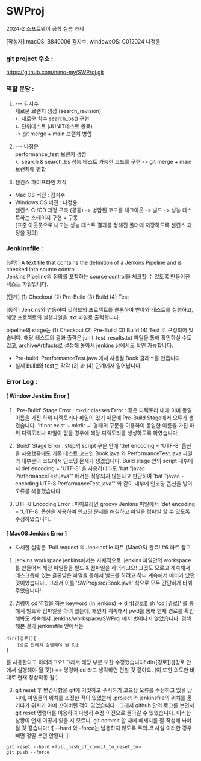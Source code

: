 # SWProj
2024-2 소프트웨어 공학 실습 과제

[작성자] macOS: B840006 김지수, windowsOS: C012024 나정윤

### git project 주소 :
https://github.com/nimo-my/SWProj.git


### 역할 분담 :
1. --- 김지수\
새로운 브랜치 생성 (search_revision) \
ㄴ 새로운 함수 search_bs() 구현 \
ㄴ 단위테스트 (JUNIT테스트 완료)\
-> git merge + main 브랜치 병합 

2. --- 나정윤\
performance_test 브랜치 생성\
ㄴ search & search_bs 성능 테스트 가능한 코드를 구현 -> git merge + main 브랜치에 병합 

3. 젠킨스 파이프라인 제작
- Mac OS 버전 : 김지수
- Windows OS 버전 : 나정윤\
젠킨스 CI/CD 과정 구축 (공동) -> 병합된 코드를 체크아웃 -> 빌드 -> 성능 테스트하는 스테이지 구현 + 구동 \
(표준 아웃풋으로 나오는 성능 테스트 결과를 정해진 폴더에 저장하도록 젠킨스 과정을 정의)


### Jenkinsfile :

[설명]
A text file that contains the definition of a Jenkins Pipeline and is checked into source control.\
Jenkins Pipeline의 정의를 포함하는 source control을 체크할 수 있도록 만들어진 텍스트 파일입니다.

[단계] 
(1) Checkout (2) Pre-Build (3) Build (4) Test

[동작]
Jenkins와 연동하여 깃허브의 프로젝트를 클론하여 받아와 테스트를 실행하고, 해당 프로젝트의 실행파일을 .txt 파일로 출력합니다.

pipeline의 stage는 (1) Checkout (2) Pre-Build (3) Build (4) Test 로 구성되어 있습니다. 해당 테스트의 결과 출력은 junit_test_results.txt 파일을 통해 확인하실 수도 있고,
archiveArtifacts로 설정해 놓아서 jenkins 상에서도 확인 가능합니다.

- Pre-build: PrerformanceTest.java 에서 사용될 Book 클래스를 만듭니다.
- 실제 build와 test는 각각 (3) 과 (4) 단계에서 일어납니다.



### Error Log :

#### [ Window Jenkins Error ] 
1. 'Pre-Build' Stage Error : mkdir classes Error : 같은 디렉토리 내에 이미 동일 이름을 가진 하위 디렉토리나 파일이 있기 때문에 Pre-Build Stage에서 오류가 생겼습니다. 'if not exist ~ mkdir ~' 형태의 구문을 이용하여 동일한 이름을 가진 하위 디렉토리나 파일이 없을 경우에 해당 디렉토리를 생성하도록 하였습니다. 

2. 'Build' Stage Error : step의 script 구문 안에 'def encoding = 'UTF-8' 옵션을 사용했음에도 기존 테스트 코드인 Book.java 와 PerformanceTest.java 파일의 대부분의 코드에서 인코딩 문제가 생겼습니다. Build stage 안의 script 내부에서 def encoding = 'UTF-8' 을 사용하더라도 'bat "javac PerformanceTest.java"' 에서는 적용되지 않는다고 판단하여 'bat "javac -encoding UTF-8 PerformanceTest.java"' 와 같이 내부에 인코딩 옵션을 넣어 오류를 해결했습니다. 

3. UTF-8 Encoding Error : 파이프라인 groovy Jenkins 파일에서 'def encoding = 'UTF-8' 옵션을 사용하여 인코딩 문제를 해결하고 파일을 컴파일 할 수 있도록 수정하였습니다. 

#### [ MacOS Jenkins Error ] 
- 자세한 설명은 'Pull request'의 Jenkinsfile 파트 (MacOS) 완료! #6 파트 참고

1. jenkins workspace
jenkins에서는 자체적으로 .jenkins 파일안의 workspace를 만들어서 해당 파일들을 빌드 & 컴파일을 하더라고요!
그것도 모르고 계속해서 데스크톱에 있는 클론받은 파일을 통해서 빌드를 하려고 하니 계속해서 에러가 났던 것이었습니다..
그래서 이를 'SWProj/src/Book.java' 식으로 모두 간단하게 바꿔주었습니다!

2. 명령어 cd 역할을 하는 keyword (in jenkins) -> dir([경로])
sh 'cd [경로]' 를 통해서 빌드와 컴파일을 하려 했는데, 왜인지 계속해서 pwd를 통해 현재 경로를 확인해봐도 계속해서 .jenkins/workspace/SWProj 에서 벗어나지 않았습니다. 검색해본 결과 jenkinsfile 안에서는
```
dir([경로]){
    [경로 안에서 실행해야 될 것]
}
```
를 사용한다고 하더라고요! 그래서 해당 부분 또한 수정했습니다!
dir([경로]){[경로 안에서 실행해야 될 것]} == 명령어 cd 라고 생각하면 편할 것 같아요.
(이 또한 의도한 바대로 현재 정상작동 됨!)

3. git reset 후 변경사항을 git에 커밋하고 푸시하기
코드상 오류를 수정하고 있을 당시에, 파일들의 위치를 조정한 적이 있었는데 .project 와 jenkinsfile의 위치를 옮기다가 위치가 아예 꼬여버린 적이 있었습니다.. 그래서 github 안의 로그를 보면서 git reset 명령어를 이용하여 다행히 수정 이전으로 돌아갈 수 있었습니다. 이러한 상황이 언제 어떻게 있을 지 모르니, git commit 할 때에 메세지를 잘 작성해 놔야 될 것 같습니다! ![ --hard 와 -force는 남용하지 않도록 주의..!! 사실 이러한 경우 빼면 정말 쓰면 안된다. ]!
```
git reset --hard <full_hash_of_commit_to_reset_to>
git push --force
```
